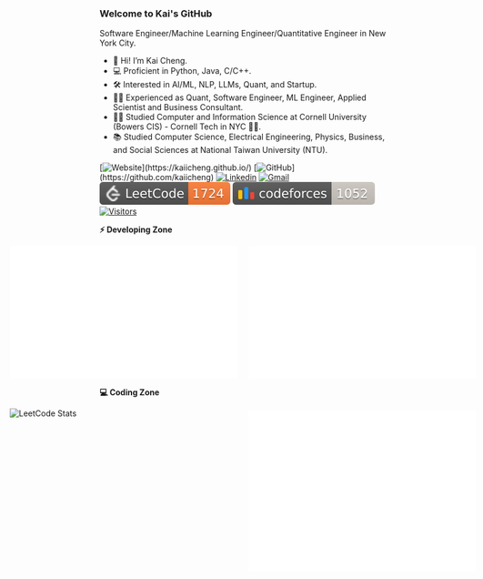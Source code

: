 ### Welcome to Kai's GitHub 
Software Engineer/Machine Learning Engineer/Quantitative Engineer in New York City.

<!-- **kaiicheng/kaiicheng** is a ✨ _special_ ✨ repository because its `README.md` (this file) appears on your GitHub profile. -->

- 👋 Hi! I’m Kai Cheng. 
- 💻 Proficient in Python, Java, C/C++.
- 🛠️ Interested in AI/ML, NLP, LLMs, Quant, and Startup.
- 👨‍💻 Experienced as Quant, Software Engineer, ML Engineer, Applied Scientist and Business Consultant.
- 👨‍🎓 Studied Computer and Information Science at Cornell University (Bowers CIS) - Cornell Tech in NYC 🔴🐻.
- 📚 Studied Computer Science, Electrical Engineering, Physics, Business, and Social Sciences at National Taiwan University (NTU).

<!-- Icon logo source -->
<!-- https://simpleicons.org/ -->

[![Website](https://img.shields.io/badge/-Website-4B9AE5?style=flat&logo=safari&logoColor=white&link=[https://kaiicheng.github.io/](https://kaiicheng.github.io/))](https://kaiicheng.github.io/)
[![GitHub](https://img.shields.io/badge/-GitHub-2F2F2F?style=flat&logo=github&logoColor=white&link=[https://github.com/kaiicheng](https://github.com/kaiicheng))](https://github.com/kaiicheng)
[![Linkedin](https://img.shields.io/badge/-LinkedIn-306EA8?style=flat&logo=Linkedin&logoColor=white&link=https://www.linkedin.com/in/kaiicheng/)](https://www.linkedin.com/in/kaiicheng/) 
[![Gmail](https://img.shields.io/badge/-Email-D9534F?style=flat&logo=gmail&logoColor=white&link=mailto:sc2745@cornell.edu)](mailto:sc2745@cornell.edu)
![LeetCode Score](https://raw.githubusercontent.com/kaiicheng/leetcode-score-tracker/main/badge.svg)
[![Codeforces](https://raw.githubusercontent.com/kaiicheng/Codeforces-Dashboard/main/output/max_rating.svg)](https://codeforces.com/profile/kaiicheng)
[![Visitors](https://komarev.com/ghpvc/?username=kaiicheng)](https://github.com/kaiicheng/)
<!-- [![LeetCode](https://img.shields.io/badge/-LeetCode-5CB85C?style=flat&logo=leetcode&logoColor=white&link=https://leetcode.com/kaiicheng/)](https://leetcode.com/kaiicheng/) -->
<!-- [![LeetCode](https://img.shields.io/badge/-Codeforces-5CB85C?style=flat&logo=leetcode&logoColor=white&link=https://leetcode.com/kaiicheng/)](https://leetcode.com/kaiicheng/) -->
<!-- [![Instagram](https://img.shields.io/badge/-Instagram-d62976?style=flat&logo=instagram&logoColor=white&link=https://www.instagram.com//)](https://www.instagram.com//) -->
<!--[![LeetCode](https://cp-logo.vercel.app/leetcode/kaiicheng)](https://leetcode.com/kaiicheng/)-->

<b>⚡ Developing Zone</b>
<p style="display: flex; justify-content: center; align-items: center; gap: 20px;">
  <img width="400em" src="https://github.com/kaiicheng/Github-Dashboard/blob/master/generated/overview.svg" /> 
  <img width="400em" src="https://github.com/kaiicheng/Github-Dashboard/blob/master/generated/languages.svg"/>
</p>

<b>💻 Coding Zone</b>
<p style="display: flex; justify-content: center; align-items: center; gap: 20px;">
  <img width="400em" height="290" src="https://leetcard.jacoblin.cool/kaiicheng?theme=light&ext=contest&radius=10&width=600&height=403=0&border=2" alt="LeetCode Stats"/>
  <img width="400em" src="https://github.com/kaiicheng/Codeforces-Dashboard/blob/main/output/light_card.svg" alt="Codeforces Stats"/>
</p>

<!--![LeetCode](https://img.shields.io/badge/LeetCode-1724-orange?style=flat&logo=leetcode&logoColor=white) -->
<!--![LeetCode](https://img.shields.io/badge/LeetCode-1000-orange?style=flat&logo=leetcode&logoColor=white) -->
